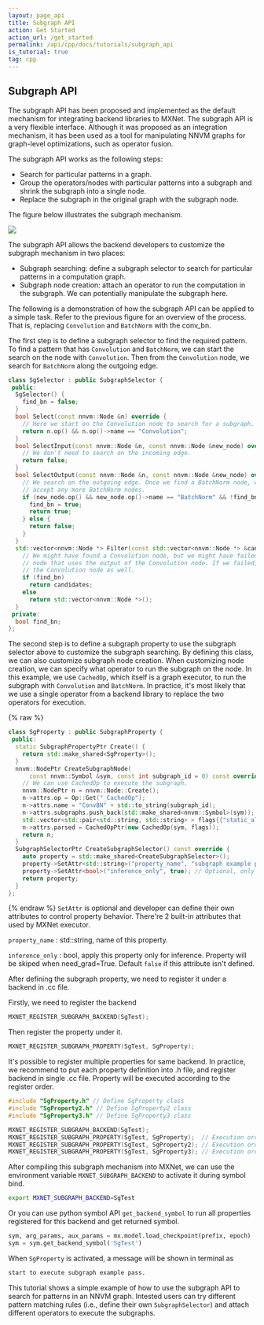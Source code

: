 ```yaml
---
layout: page_api
title: Subgraph API
action: Get Started
action_url: /get_started
permalink: /api/cpp/docs/tutorials/subgraph_api
is_tutorial: true
tag: cpp
---
```


## Subgraph API

The subgraph API has been proposed and implemented as the default mechanism for integrating backend libraries to MXNet. The subgraph API is a very flexible interface. Although it was proposed as an integration mechanism, it has been used as a tool for manipulating NNVM graphs for graph-level optimizations, such as operator fusion.

The subgraph API works as the following steps:

* Search for particular patterns in a graph.
* Group the operators/nodes with particular patterns into a subgraph and shrink the subgraph into a single node.
* Replace the subgraph in the original graph with the subgraph node.

The figure below illustrates the subgraph mechanism.

![](https://raw.githubusercontent.com/dmlc/web-data/master/mxnet/tutorials/subgraph/subgraph.png)

The subgraph API allows the backend developers to customize the subgraph mechanism in two places:

* Subgraph searching: define a subgraph selector to search for particular patterns in a computation graph.
* Subgraph node creation: attach an operator to run the computation in the subgraph. We can potentially manipulate the subgraph here.


The following is a demonstration of how the subgraph API can be applied to a simple task. Refer to the previous figure for an overview of the process. That is, replacing `Convolution` and `BatchNorm` with the conv_bn.

The first step is to define a subgraph selector to find the required pattern. To find a pattern that has `Convolution` and `BatchNorm`, we can start the search on the node with `Convolution`. Then from the `Convolution` node, we search for `BatchNorm` along the outgoing edge.

```c++
class SgSelector : public SubgraphSelector {
 public:
  SgSelector() {
    find_bn = false;
  }
  bool Select(const nnvm::Node &n) override {
    // Here we start on the Convolution node to search for a subgraph.
    return n.op() && n.op()->name == "Convolution";
  }
  bool SelectInput(const nnvm::Node &n, const nnvm::Node &new_node) override {
    // We don't need to search on the incoming edge.
    return false;
  }
  bool SelectOutput(const nnvm::Node &n, const nnvm::Node &new_node) override {
    // We search on the outgoing edge. Once we find a BatchNorm node, we won't
    // accept any more BatchNorm nodes.
    if (new_node.op() && new_node.op()->name == "BatchNorm" && !find_bn) {
      find_bn = true;
      return true;
    } else {
      return false;
    }
  }
  std::vector<nnvm::Node *> Filter(const std::vector<nnvm::Node *> &candidates) override {
    // We might have found a Convolution node, but we might have failed to find a BatchNorm
    // node that uses the output of the Convolution node. If we failed, we should skip
    // the Convolution node as well.
    if (find_bn)
      return candidates;
    else
      return std::vector<nnvm::Node *>();
  }
 private:
  bool find_bn;
};
```

The second step is to define a subgraph property to use the subgraph selector above to customize the subgraph searching. By defining this class, we can also customize subgraph node creation. When customizing node creation, we can specify what operator to run the subgraph on the node. In this example, we use `CachedOp`, which itself is a graph executor, to run the subgraph with `Convolution` and `BatchNorm`. In practice, it's most likely that we use a single operator from a backend library to replace the two operators for execution.

{% raw %}
```c++
class SgProperty : public SubgraphProperty {
 public:
  static SubgraphPropertyPtr Create() {
    return std::make_shared<SgProperty>();
  }
  nnvm::NodePtr CreateSubgraphNode(
      const nnvm::Symbol &sym, const int subgraph_id = 0) const override {
    // We can use CachedOp to execute the subgraph.
    nnvm::NodePtr n = nnvm::Node::Create();
    n->attrs.op = Op::Get("_CachedOp");
    n->attrs.name = "ConvBN" + std::to_string(subgraph_id);
    n->attrs.subgraphs.push_back(std::make_shared<nnvm::Symbol>(sym));
    std::vector<std::pair<std::string, std::string> > flags{{"static_alloc", "true"}};
    n->attrs.parsed = CachedOpPtr(new CachedOp(sym, flags));
    return n;
  }
  SubgraphSelectorPtr CreateSubgraphSelector() const override {
    auto property = std::make_shared<CreateSubgraphSelector>();
    property->SetAttr<std::string>("property_name", "subgraph example pass"); // Optional, better to have it.
    property->SetAttr<bool>("inference_only", true); // Optional, only for inference_only pass.
    return property;
  }
};
```
{% endraw %}
`SetAttr` is optional and developer can define their own attributes to control property behavior.
There're 2 built-in attributes that used by MXNet executor.

`property_name`  : std::string, name of this property.

`inference_only` : bool, apply this property only for inference. Property will be skiped when need_grad=True. Default `false` if this attribute isn't defined.

After defining the subgraph property, we need to register it under a backend in .cc file.

Firstly, we need to register the backend

```C++
MXNET_REGISTER_SUBGRAPH_BACKEND(SgTest);
```

Then register the property under it.

```c++
MXNET_REGISTER_SUBGRAPH_PROPERTY(SgTest, SgProperty);
```

It's possible to register multiple properties for same backend. In practice, we recommend to put each property definition into .h file, and register backend in single .cc file. Property will be executed according to the register order.

```c++
#include "SgProperty.h" // Define SgProperty class
#include "SgProperty2.h" // Define SgProperty2 class
#include "SgProperty3.h" // Define SgProperty3 class

MXNET_REGISTER_SUBGRAPH_BACKEND(SgTest);
MXNET_REGISTER_SUBGRAPH_PROPERTY(SgTest, SgProperty);  // Execution order 1.
MXNET_REGISTER_SUBGRAPH_PROPERTY(SgTest, SgProperty2); // Execution order 2.
MXNET_REGISTER_SUBGRAPH_PROPERTY(SgTest, SgProperty3); // Execution order 3.
```

After compiling this subgraph mechanism into MXNet, we can use the environment variable `MXNET_SUBGRAPH_BACKEND` to activate it during symbol bind.

```bash
export MXNET_SUBGRAPH_BACKEND=SgTest
```

Or you can use python symbol API `get_backend_symbol` to run all properties registered for this backend and get returned symbol.

```python
sym, arg_params, aux_params = mx.model.load_checkpoint(prefix, epoch)
sym = sym.get_backend_symbol('SgTest')
```

When `SgProperty` is activated, a message will be shown in terminal as

```bash
start to execute subgraph example pass.
```

This tutorial shows a simple example of how to use the subgraph API to search for patterns in an NNVM graph.
Intested users can try different pattern matching rules (i.e., define their own `SubgraphSelector`) and
attach different operators to execute the subgraphs.

<!-- INSERT SOURCE DOWNLOAD BUTTONS -->
